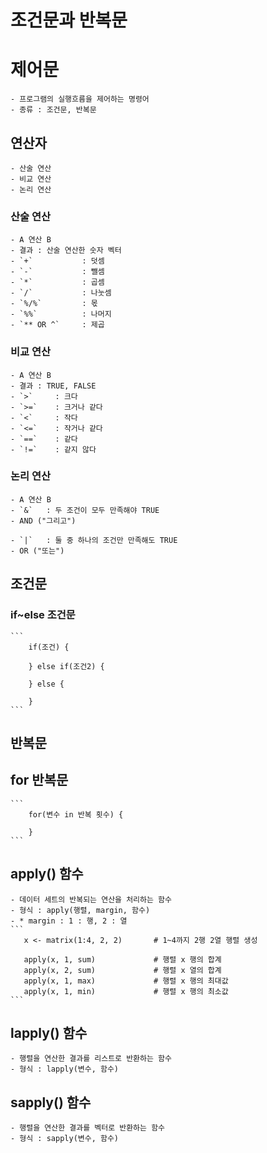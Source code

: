# 조건문과 반복문




# 제어문
    - 프로그램의 실행흐름을 제어하는 명령어
    - 종류 : 조건문, 반복문



## 연산자
    - 산술 연산
    - 비교 연산
    - 논리 연산

### 산술 연산
    - A 연산 B 
    - 결과 : 산술 연산한 숫자 벡터
    - `+`           : 덧셈
    - `-`           : 뺄셈
    - `*`           : 곱셈
    - `/`           : 나눗셈
    - `%/%`         : 몫
    - `%%`          : 나머지
    - `** OR ^`     : 제곱

### 비교 연산
    - A 연산 B
    - 결과 : TRUE, FALSE
    - `>`     : 크다
    - `>=`    : 크거나 같다
    - `<`     : 작다
    - `<=`    : 작거나 같다
    - `==`    : 같다
    - `!=`    : 같지 않다



### 논리 연산
    - A 연산 B
    - `&`   : 두 조건이 모두 만족해야 TRUE
    - AND ("그리고")

    - `|`   : 둘 중 하나의 조건만 만족해도 TRUE
    - OR ("또는")

## 조건문

### if~else  조건문
    ```
        if(조건) {

        } else if(조건2) {

        } else {

        }
    ```

## 반복문

## for 반복문
    ```
        for(변수 in 반복 횟수) {

        }
    ```

## apply() 함수
    - 데이터 세트의 반복되는 연산을 처리하는 함수
    - 형식 : apply(행렬, margin, 함수)
    - * margin : 1 : 행, 2 : 열
    ```
       x <- matrix(1:4, 2, 2)       # 1~4까지 2행 2열 행렬 생성

       apply(x, 1, sum)             # 행렬 x 행의 합계
       apply(x, 2, sum)             # 행렬 x 열의 합계
       apply(x, 1, max)             # 행렬 x 행의 최대값
       apply(x, 1, min)             # 행렬 x 행의 최소값
    ```

## lapply() 함수
    - 행렬을 연산한 결과를 리스트로 반환하는 함수
    - 형식 : lapply(변수, 함수)

## sapply() 함수
    - 행렬을 연산한 결과를 벡터로 반환하는 함수
    - 형식 : sapply(변수, 함수)